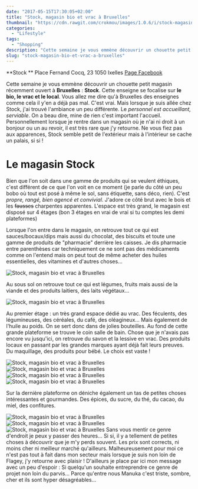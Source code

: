 ```yaml
---
date: "2017-05-15T17:30:05+02:00"
title: "Stock, magasin bio et vrac à Bruxelles"
thumbnail: "https://cdn.rawgit.com/crokmou/images/1.0.6/i/stock-magasin-bio-vrac-bruxelles-belgique-crokmou-blog-cuisine-voyage-1-9.jpg"
categories:
  - "Lifestyle"
tags:
  - "Shopping"
description: "Cette semaine je vous emmène découvrir un chouette petit magasin récemment ouvert à Bruxelles : Stock. Cette enseigne se focalise sur le bio..."
slug: "stock-magasin-bio-et-vrac-a-bruxelles"
---
```


**Stock ** Place Fernand Cocq, 23 1050 Ixelles [Page Facebook](https://www.facebook.com/Stock-172325949805556/)

Cette semaine je vous emmène découvrir un chouette petit magasin récemment ouvert à **Bruxelles** : **Stock**. Cette enseigne se focalise sur **le bio, le vrac et le local**. Vous allez me dire qu'à Bruxelles des enseignes comme cela il y'en a déjà pas mal. C'est vrai. Mais lorsque je suis allée chez Stock, j'ai trouvé l'ambiance un peu différente. Le _personnel est accueillant, serviable_. On a beau dire, mine de rien c'est important l'accueil. Personnellement lorsque je rentre dans un magasin où je n'ai ni droit à un bonjour ou un au revoir, il est très rare que j'y retourne. Ne vous fiez pas aux apparences, Stock semble petit de l'extérieur mais à l'intérieur se cache un palais, si si !

# Le magasin Stock

Bien que l'on soit dans une gamme de produits qui se veulent éthiques, c'est différent de ce que l'on voit en ce moment (je parle du côté un peu bobo où tout est posé à même le sol, sans étiquette, sans déco, rien). C'est _propre, rangé, bien agencé et convivial_. J'adore ce côté brut avec le bois et les <del>fausses</del> charpentes apparentes. L'espace est très grand, le magasin est disposé sur 4 étages (bon 3 étages en vrai de vrai si tu comptes les demi plateformes)

Lorsque l'on entre dans le magasin, on retrouve tout ce qui est sauces/bocaux/dips mais aussi du chocolat, des biscuits et toute une gamme de produits de "pharmacie" derrière les caisses. Je dis pharmacie entre parenthèses car techniquement ce ne sont pas des médicaments comme on l'entend mais on peut tout de même acheter des huiles essentielles, des vitamines et d'autres choses...

![Stock, magasin bio et vrac à Bruxelles](https://cdn.rawgit.com/crokmou/images/1.0.6/i/stock-magasin-bio-vrac-bruxelles-belgique-crokmou-blog-cuisine-voyage-1-8.jpg)

Au sous sol on retrouve tout ce qui est légumes, fruits mais aussi de la viande et des produits laitiers, des laits végétaux...

![Stock, magasin bio et vrac à Bruxelles](https://cdn.rawgit.com/crokmou/images/1.0.6/i/stock-magasin-bio-vrac-bruxelles-belgique-crokmou-blog-cuisine-voyage-1.jpg)

Au premier étage : un très grand espace dédié au vrac. Des féculents, des légumineuses, des céréales, du café, des oléagineux... Mais également de l'huile au poids. On se sert donc dans de jolies bouteilles. Au fond de cette grande plateforme se trouve le coin salle de bain. Chose que je n'avais pas encore vu jusqu'ici, on retrouve du savon et la lessive en vrac. Des produits locaux en passant par les grandes marques ayant déjà fait leurs preuves. Du maquillage, des produits pour bébé. Le choix est vaste !

![Stock, magasin bio et vrac à Bruxelles](https://cdn.rawgit.com/crokmou/images/1.0.6/i/stock-magasin-bio-vrac-bruxelles-belgique-crokmou-blog-cuisine-voyage-1-7.jpg) ![Stock, magasin bio et vrac à Bruxelles](https://cdn.rawgit.com/crokmou/images/1.0.6/i/stock-magasin-bio-vrac-bruxelles-belgique-crokmou-blog-cuisine-voyage-1-3.jpg) ![Stock, magasin bio et vrac à Bruxelles](https://cdn.rawgit.com/crokmou/images/1.0.6/i/stock-magasin-bio-vrac-bruxelles-belgique-crokmou-blog-cuisine-voyage-1-2.jpg) ![Stock, magasin bio et vrac à Bruxelles](https://cdn.rawgit.com/crokmou/images/1.0.6/i/stock-magasin-bio-vrac-bruxelles-belgique-crokmou-blog-cuisine-voyage-1-1.jpg)

Sur la dernière plateforme on déniche également un tas de petites choses intéressantes et gourmandes. Des épices, du sucre, du thé, du cacao, du miel, des confitures.

![Stock, magasin bio et vrac à Bruxelles](https://cdn.rawgit.com/crokmou/images/1.0.6/i/stock-magasin-bio-vrac-bruxelles-belgique-crokmou-blog-cuisine-voyage-1-4.jpg) ![Stock, magasin bio et vrac à Bruxelles](https://cdn.rawgit.com/crokmou/images/1.0.6/i/stock-magasin-bio-vrac-bruxelles-belgique-crokmou-blog-cuisine-voyage-1-5.jpg) ![Stock, magasin bio et vrac à Bruxelles](https://cdn.rawgit.com/crokmou/images/1.0.6/i/stock-magasin-bio-vrac-bruxelles-belgique-crokmou-blog-cuisine-voyage-1-6.jpg) Sans vous mentir ce genre d'endroit je peux y passer des heures... Si si, il y a tellement de petites choses à découvrir que je m'y perds souvent. Les prix sont corrects, ni moins cher ni meilleur marché qu'ailleurs. Malheureusement pour moi ce n'est pas tout à fait dans mon secteur mais lorsque je suis non loin de Flagey, j'y retourne avec plaisir ! D'ailleurs je place par ici mon message avec un peu d'espoir : Si quelqu'un souhaite entreprendre ce genre de projet non loin du parvis... Parce qu'entre nous Manuka c'est triste, sombre, cher et ils sont hyper désagréables...